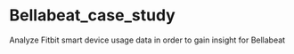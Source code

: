 # Bellabeat_case_study
Analyze Fitbit smart device usage data in order to gain insight for Bellabeat
